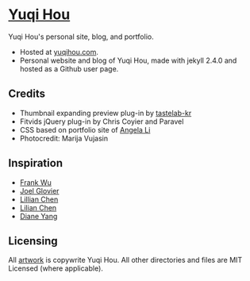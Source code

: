 [Yuqi Hou](yuqihou.com)
====

Yuqi Hou's personal site, blog, and portfolio. 

* Hosted at [yuqihou.com](yuqihou.com).
* Personal website and blog of Yuqi Hou, made with jekyll 2.4.0 and hosted as a Github user page. 

Credits
----
* Thumbnail expanding preview plug-in by [tastelab-kr](http://www.jqueryscript.net/gallery/Thumbnail-Grid-with-Expanding-Image-Preview-Using-jQuery.html)
* Fitvids jQuery plug-in by Chris Coyier and Paravel
* CSS based on portfolio site of [Angela Li](https://github.com/angelali/portfolio)
* Photocredit: Marija Vujasin

Inspiration
----
* [Frank Wu](http://frankjwu.com)
* [Joel Glovier](http://joelglovier.com/)
* [Lillian Chen](http://lillian-chen.com/)
* [Lilian Chen](http://www.lilchen.com/)
* [Diane Yang](http://www.dianexyang.com/)

Licensing
----
All [artwork](yuqihou.com/art) is copywrite Yuqi Hou. All other directories and files are MIT Licensed (where applicable).

